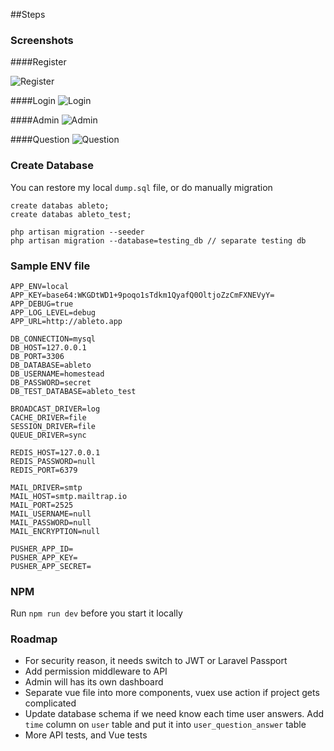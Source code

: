 ##Steps

### Screenshots

####Register

![Register](https://github.com/januszhou/ableto-test/blob/master/public/images/Register.png "Register")

####Login
![Login](https://github.com/januszhou/ableto-test/blob/master/public/images/Login.png "Login")

####Admin
![Admin](https://github.com/januszhou/ableto-test/blob/master/public/images/Admin.png "Admin")

####Question
![Question](https://github.com/januszhou/ableto-test/blob/master/public/images/Question.png "Question")

### Create Database
You can restore my local `dump.sql` file, or do manually migration
```
create databas ableto;
create databas ableto_test;

php artisan migration --seeder
php artisan migration --database=testing_db // separate testing db
```

### Sample ENV file
```
APP_ENV=local
APP_KEY=base64:WKGDtWD1+9poqo1sTdkm1QyafQ0OltjoZzCmFXNEVyY=
APP_DEBUG=true
APP_LOG_LEVEL=debug
APP_URL=http://ableto.app

DB_CONNECTION=mysql
DB_HOST=127.0.0.1
DB_PORT=3306
DB_DATABASE=ableto
DB_USERNAME=homestead
DB_PASSWORD=secret
DB_TEST_DATABASE=ableto_test

BROADCAST_DRIVER=log
CACHE_DRIVER=file
SESSION_DRIVER=file
QUEUE_DRIVER=sync

REDIS_HOST=127.0.0.1
REDIS_PASSWORD=null
REDIS_PORT=6379

MAIL_DRIVER=smtp
MAIL_HOST=smtp.mailtrap.io
MAIL_PORT=2525
MAIL_USERNAME=null
MAIL_PASSWORD=null
MAIL_ENCRYPTION=null

PUSHER_APP_ID=
PUSHER_APP_KEY=
PUSHER_APP_SECRET=
```

### NPM
Run `npm run dev` before you start it locally

### Roadmap
- For security reason, it needs switch to JWT or Laravel Passport
- Add permission middleware to API
- Admin will has its own dashboard
- Separate vue file into more components, vuex use action if project gets complicated
- Update database schema if we need know each time user answers. Add `time` column on `user` table and put it into `user_question_answer` table
- More API tests, and Vue tests
